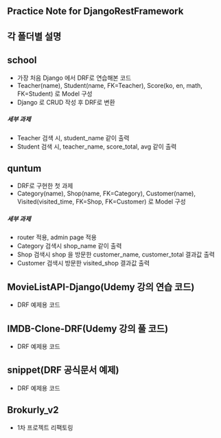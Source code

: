## Practice Note for DjangoRestFramework

## 각 폴더별 설명

## school
- 가장 처음 Django 에서 DRF로 연습해본 코드
- Teacher(name), Student(name, FK=Teacher), Score(ko, en, math, FK=Student) 로 Model 구성
- Django 로 CRUD 작성 후 DRF로 변환
##### 세부 과제
- Teacher 검색 시, student_name 같이 출력
- Student 검색 시, teacher_name, score_total, avg 같이 출력

## quntum
- DRF로 구현한 첫 과제
- Category(name), Shop(name, FK=Category), Customer(name), Visited(visited_time, FK=Shop, FK=Customer) 로 Model 구성

##### 세부 과제
- router 적용, admin page 적용
- Category 검색시 shop_name 같이 출력
- Shop 검색시 shop 을 방문한 customer_name, customer_total 결과값 출력
- Customer 검색시 방문한 visited_shop 결과값 출력

## MovieListAPI-Django(Udemy 강의 연습 코드)
- DRF 예제용 코드
## IMDB-Clone-DRF(Udemy 강의 풀 코드)
- DRF 예제용 코드
## snippet(DRF 공식문서 예제)
- DRF 예제용 코드

## Brokurly_v2
- 1차 프로젝트 리팩토링
